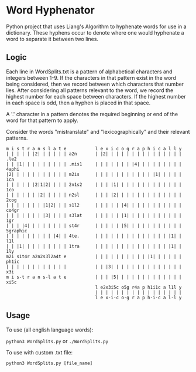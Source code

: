 # Word Hyphenator
Python project that uses Liang's Algorithm to hyphenate words for use in a dictionary. These hyphens occur to denote where one would hyphenate a word to separate it between two lines.

## Logic

Each line in WordSplits.txt is a pattern of alphabetical characters and integers between 1-9. If the characters in that pattern exist in the word being considered, then we record between which characters that number lies. After considering all patterns relevant to the word, we record the highest number for each space between characters. If the highest number in each space is odd, then a hyphen is placed in that space.

A '.' character in a pattern denotes the required beginning or end of the word for that pattern to apply.

Consider the words "mistranslate" and "lexicographically" and their relevant patterns.

```
m i s t r a n s l a t e           l e x i c o g r a p h i c a l l y
| | | | | |2| | | | | | a2n       | |2| | | | | | | | | | | | | | | .le2
| | |1| | | | | | | | | .mis1     | | | | | | | |4| | | | | | | | | 4aphi
|2| | | | | | | | | | | m2is      | | | | | | | | | | | |1| | | | | 1ca
| | | | | |2|1|2| | | | 2n1s2     | | | |1| | | | | | | | | | | | | 1co
| | | | | | |2| | | | | n2sl      | | | |2| | | | | | | | | | | | | 2cog
| | | | | | | |1|2| | | s1l2      | | | | | |4| | | | | | | | | | | co4gr
| | | | | | | |3| | | | s3lat     | | | | | |1| | | | | | | | | | | 1gr
| | | |4| | | | | | | | st4r      | | | | | |5| | | | | | | | | | | 5graphic
| | | | | | | | | |4| | 4te.      | | | | | | | | | | | | | | |1| | l1l
| | |1| | | | | | | | | 1tra      | | | | | | | | | | | | | | |1| | 1ly
m2i s1t4r a2n2s3l2a4t e           | | | | | | | | | | |1| | | | | | ph1ic
| | | | | | | | | | | |           | | |3| | | | | | | | | | | | | | x3i
m i s-t r a n s-l a t e           | | | |5| | | | | | | | | | | | | xi5c
                                  l e2x3i5c o5g r4a p h1i1c a l1l y
                                  | | | | | | | | | | | | | | | | |
                                  l e x-i-c o-g r a p h-i-c a l-l y
```
## Usage

To use (all english language words):

```python3 WordSplits.py``` or ```./WordSplits.py```

To use with custom .txt file:

```python3 WordSplits.py [file_name]```

